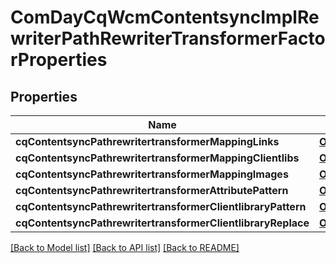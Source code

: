 # ComDayCqWcmContentsyncImplRewriterPathRewriterTransformerFactorProperties

## Properties
Name | Type | Description | Notes
------------ | ------------- | ------------- | -------------
**cqContentsyncPathrewritertransformerMappingLinks** | [**OpenAPI\Server\Model\ConfigNodePropertyArray**](ConfigNodePropertyArray.md) |  | [optional] 
**cqContentsyncPathrewritertransformerMappingClientlibs** | [**OpenAPI\Server\Model\ConfigNodePropertyArray**](ConfigNodePropertyArray.md) |  | [optional] 
**cqContentsyncPathrewritertransformerMappingImages** | [**OpenAPI\Server\Model\ConfigNodePropertyArray**](ConfigNodePropertyArray.md) |  | [optional] 
**cqContentsyncPathrewritertransformerAttributePattern** | [**OpenAPI\Server\Model\ConfigNodePropertyString**](ConfigNodePropertyString.md) |  | [optional] 
**cqContentsyncPathrewritertransformerClientlibraryPattern** | [**OpenAPI\Server\Model\ConfigNodePropertyString**](ConfigNodePropertyString.md) |  | [optional] 
**cqContentsyncPathrewritertransformerClientlibraryReplace** | [**OpenAPI\Server\Model\ConfigNodePropertyString**](ConfigNodePropertyString.md) |  | [optional] 

[[Back to Model list]](../README.md#documentation-for-models) [[Back to API list]](../README.md#documentation-for-api-endpoints) [[Back to README]](../README.md)


